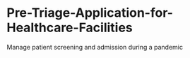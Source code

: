 # Pre-Triage-Application-for-Healthcare-Facilities
Manage patient screening and admission during a pandemic
